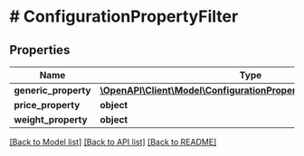 # # ConfigurationPropertyFilter

## Properties

Name | Type | Description | Notes
------------ | ------------- | ------------- | -------------
**generic_property** | [**\OpenAPI\Client\Model\ConfigurationPropertyFilterGenericProperty**](ConfigurationPropertyFilterGenericProperty.md) |  | [optional]
**price_property** | **object** |  | [optional]
**weight_property** | **object** |  | [optional]

[[Back to Model list]](../../README.md#models) [[Back to API list]](../../README.md#endpoints) [[Back to README]](../../README.md)
